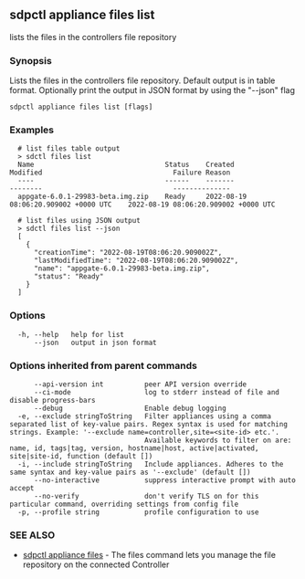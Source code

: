 ## sdpctl appliance files list

lists the files in the controllers file repository

### Synopsis

Lists the files in the controllers file repository. Default output is in table format.
Optionally print the output in JSON format by using the "--json" flag

```
sdpctl appliance files list [flags]
```

### Examples

```
  # list files table output
  > sdctl files list
  Name                                Status    Created                                 Modified                                Failure Reason
  ----                                ------    -------                                 --------                                --------------
  appgate-6.0.1-29983-beta.img.zip    Ready     2022-08-19 08:06:20.909002 +0000 UTC    2022-08-19 08:06:20.909002 +0000 UTC

  # list files using JSON output
  > sdctl files list --json
  [
    {
      "creationTime": "2022-08-19T08:06:20.909002Z",
      "lastModifiedTime": "2022-08-19T08:06:20.909002Z",
      "name": "appgate-6.0.1-29983-beta.img.zip",
      "status": "Ready"
    }
  ]
```

### Options

```
  -h, --help   help for list
      --json   output in json format
```

### Options inherited from parent commands

```
      --api-version int          peer API version override
      --ci-mode                  log to stderr instead of file and disable progress-bars
      --debug                    Enable debug logging
  -e, --exclude stringToString   Filter appliances using a comma separated list of key-value pairs. Regex syntax is used for matching strings. Example: '--exclude name=controller,site=<site-id> etc.'.
                                 Available keywords to filter on are: name, id, tags|tag, version, hostname|host, active|activated, site|site-id, function (default [])
  -i, --include stringToString   Include appliances. Adheres to the same syntax and key-value pairs as '--exclude' (default [])
      --no-interactive           suppress interactive prompt with auto accept
      --no-verify                don't verify TLS on for this particular command, overriding settings from config file
  -p, --profile string           profile configuration to use
```

### SEE ALSO

* [sdpctl appliance files](sdpctl_appliance_files.md)	 - The files command lets you manage the file repository on the connected Controller

